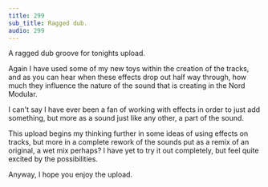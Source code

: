 ```yaml
---
title: 299
sub_title: Ragged dub.
audio: 299
---
```


A ragged dub groove for tonights upload.

Again I have used some of my new toys within the creation of the tracks, and as you can hear when these effects drop out half way through, how much they influence the nature of the sound that is creating in the Nord Modular.

I can't say I have ever been a fan of working with effects in order to just add something, but more as a sound just like any other, a part of the sound.

This upload begins my thinking further in some ideas of using effects on tracks, but more in a complete rework of the sounds put as a remix of an original, a wet mix perhaps? I have yet to try it out completely, but feel quite excited by the possibilities.

Anyway, I hope you enjoy the upload.